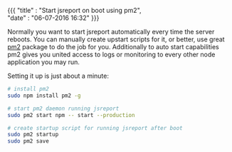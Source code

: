 {{{
    "title"    : "Start jsreport on boot using pm2",      
    "date"     : "06-07-2016 16:32"
}}}

Normally you want to start jsreport automatically every time the server reboots. You can manually create upstart scripts for it, or better, use great [pm2](https://github.com/Unitech/pm2)  package to do the job for you. Additionally to auto start capabilities pm2 gives you united access to logs or monitoring  to every other node application you may run.

Setting it up is just about a minute:

```sh
# install pm2
sudo npm install pm2 -g

# start pm2 daemon running jsreport
sudo pm2 start npm -- start --production

# create startup script for running jsreport after boot
sudo pm2 startup
sudo pm2 save
```



